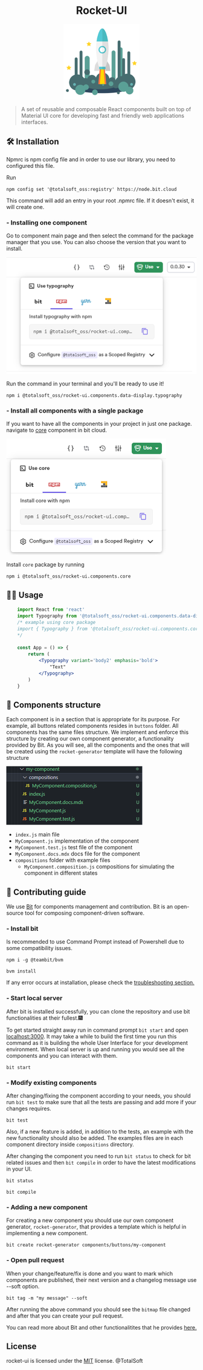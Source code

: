<h1 align="center">Rocket-UI</h1>

<p align="center">
  <a href="https://bit.cloud/totalsoft_oss/rocket-ui">
    <img width="200" src="rocket-ui/utils/img/rocket.png">
  </a>
</p>

> A set of reusable and composable React components built on top of Material UI core for developing fast and friendly web applications interfaces.

## 🛠 Installation

Npmrc is npm config file and in order to use our library, you need to configured this file.

Run 
```shell 
npm config set '@totalsoft_oss:registry' https://node.bit.cloud
```

This command will add an entry in your root .npmrc file. If it doesn't exist, it will create one.

### - Installing one component

Go to component main page and then select the command for the package manager that you use. You can also choose the version that you want to install.

<picture>
<img src ='rocket-ui/utils/img/installation.png'>
</picture>

Run the command in your terminal and you'll be ready to use it!
```shell 
npm i @totalsoft_oss/rocket-ui.components.data-display.typography
```

### - Install all components with a single package

If you want to have all the components in your project in just one package. navigate to [core](https://bit.cloud/totalsoft_oss/rocket-ui/components/core) component in bit cloud.

<picture>
<img src ='rocket-ui/utils/img/core.png'>
</picture>

Install `core` package by running
```shell
npm i @totalsoft_oss/rocket-ui.components.core
```

## 👷‍♂️ Usage

```jsx 
    import React from 'react'
    import Typography from '@totalsoft_oss/rocket-ui.components.data-display.typography'
    /* example using core package
    import { Typography } from '@totalsoft_oss/rocket-ui.components.core'
    */

    const App = () => {
        return (
            <Typography variant='body2' emphasis='bold'>
                "Text"
            </Typography>
        )
    }
```
## 🧬 Components structure

Each component is in a section that is appropriate for its purpose. For example, all buttons related components resides in `buttons` folder.
All components has the same files structure. 
We implement and enforce this structure by creating our own component generator, a functionality provided by Bit.
As you will see, all the components and the ones that will be created using the `rocket-generator` template will have the following structure

<picture>
<img src ='rocket-ui/utils/img/generator.PNG'>
</picture>

* `index.js`                           main file
* `MyComponent.js`                     implementation of the component
* `MyComponent.test.js`                test file of the component
* `MyComponent.docs.mdx`               docs file for the component
* `compositions`                       folder with example files
    * `MyComponent.composition.js`     compositions for simulating the component in different states


## 🔧 Contributing guide

 We use [Bit](https://bit.dev/) for components management and contribution. Bit is an open-source tool for composing component-driven software. 

### - Install bit
Is recommended to use Command Prompt instead of Powershell due to some compatibility issues.
```shell 
npm i -g @teambit/bvm
```
```shell
bvm install
```
If any error occurs at installation, please check the [troubleshooting section.](https://bit.dev/docs/reference/using-bvm#troubleshooting)


### - Start local server
After bit is installed successfully, you can clone the repository and use bit functionalities at their fullest.🎆

To get started straight away run in command prompt `bit start` and open [localhost:3000](http://localhost:3000). It may take a while to build the first time you run this command as it is building the whole User Interface for your development environment. When local server is up and running you would see all the components and you can interact with them.

```shell
bit start
```
### - Modify existing components
After changing/fixing the component according to your needs, you should run `bit test` to make sure that all the tests are passing and add more if your changes requires. 
```shell
bit test
```

Also, if a new feature is added, in addition to the tests, an example with the new functionality should also be added. The examples files are in each component directory inside `compositions` directory.

After changing the component you need to run `bit status` to check for bit related issues and then `bit compile` in order to have the latest modifications in your UI.

```shell 
bit status
```
```shell 
bit compile
```

### - Adding a new component
For creating a new component you should use our own component generator, `rocket-generator`, that provides a template which is helpful in implementing a new component.
```shell 
bit create rocket-generator components/buttons/my-component
```
### - Open pull request

When your change/feature/fix is done and you want to mark which components are published, their next version and a changelog message use --soft option.

```shell 
bit tag -m "my message" --soft
```

After running the above command you should see the `bitmap` file changed and after that you can create your pull request.

You can read more about Bit and other functionalitites that he provides [here.](https://bit.dev/docs/quick-start)

## License
rocket-ui is licensed under the [MIT](LICENSE) license. @TotalSoft
